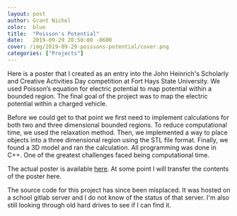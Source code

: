```yaml
---
layout: post
author: Grant Nichol
color:  blue 
title:  "Poisson's Potential"
date:   2019-09-29 20:50:00 -0600
cover: /img/2019-09-29-poissons-potential/cover.png
categories: ["Projects"]
---
```


Here is a poster that I created as an entry into the John Heinrich's Scholarly and Creative Activities Day competition at Fort
Hays State University. We used Poisson’s equation for electric potential to map potential within a bounded region. The final
goal of the project was to map the electric potential within a charged vehicle.

Before we could get to that point we first
need to implement calculations for both two and three dimensional bounded regions. To reduce computational time, we used the
relaxation method. Then, we implemented a way to place objects into a three dimensional region using the STL file format.
Finally, we found a 3D model and ran the calculation. All programming was done in C++. One of the greatest challenges 
faced being computational time.

The actual poster is available [here](https://drive.google.com/file/d/10QqlWEdmsO1mPRL_njAH04C9y4jGwwpD/view?usp=sharing). At some point I will transfer the contents of the poster here.

The source code for this project has since been misplaced. It was hosted on a school gitlab server and I do not know of the status of that server. I'm also still looking through old hard drives to see if I can find it.
